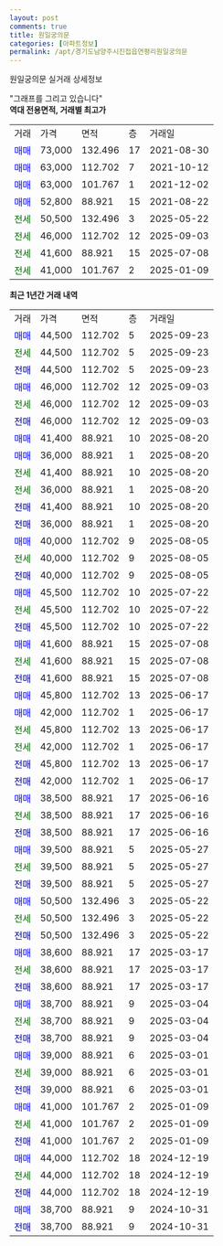 ```yaml
---
layout: post
comments: true
title: 원일궁의문
categories: [아파트정보]
permalink: /apt/경기도남양주시진접읍연평리원일궁의문
---
```


원일궁의문 실거래 상세정보

<script type="text/javascript">
  google.charts.load('current', {'packages':['line', 'corechart']});
  google.charts.setOnLoadCallback(drawChart);

  function drawChart() {
    var data = new google.visualization.DataTable();
    data.addColumn('date', '거래일');
    data.addColumn('number', "매매");
    data.addColumn('number', "전세");
    data.addColumn('number', "전매");

    data.addRows([[new Date(Date.parse("2025-09-23")), 44500, null, null], [new Date(Date.parse("2025-09-23")), null, 44500, null], [new Date(Date.parse("2025-09-23")), null, null, 44500], [new Date(Date.parse("2025-09-03")), 46000, null, null], [new Date(Date.parse("2025-09-03")), null, 46000, null], [new Date(Date.parse("2025-09-03")), null, null, 46000], [new Date(Date.parse("2025-08-20")), 41400, null, null], [new Date(Date.parse("2025-08-20")), 36000, null, null], [new Date(Date.parse("2025-08-20")), null, 41400, null], [new Date(Date.parse("2025-08-20")), null, 36000, null], [new Date(Date.parse("2025-08-20")), null, null, 41400], [new Date(Date.parse("2025-08-20")), null, null, 36000], [new Date(Date.parse("2025-08-05")), 40000, null, null], [new Date(Date.parse("2025-08-05")), null, 40000, null], [new Date(Date.parse("2025-08-05")), null, null, 40000], [new Date(Date.parse("2025-07-22")), 45500, null, null], [new Date(Date.parse("2025-07-22")), null, 45500, null], [new Date(Date.parse("2025-07-22")), null, null, 45500], [new Date(Date.parse("2025-07-08")), 41600, null, null], [new Date(Date.parse("2025-07-08")), null, 41600, null], [new Date(Date.parse("2025-07-08")), null, null, 41600], [new Date(Date.parse("2025-06-17")), 45800, null, null], [new Date(Date.parse("2025-06-17")), 42000, null, null], [new Date(Date.parse("2025-06-17")), null, 45800, null], [new Date(Date.parse("2025-06-17")), null, 42000, null], [new Date(Date.parse("2025-06-17")), null, null, 45800], [new Date(Date.parse("2025-06-17")), null, null, 42000], [new Date(Date.parse("2025-06-16")), 38500, null, null], [new Date(Date.parse("2025-06-16")), null, 38500, null], [new Date(Date.parse("2025-06-16")), null, null, 38500], [new Date(Date.parse("2025-05-27")), 39500, null, null], [new Date(Date.parse("2025-05-27")), null, 39500, null], [new Date(Date.parse("2025-05-27")), null, null, 39500], [new Date(Date.parse("2025-05-22")), 50500, null, null], [new Date(Date.parse("2025-05-22")), null, 50500, null], [new Date(Date.parse("2025-05-22")), null, null, 50500], [new Date(Date.parse("2025-03-17")), 38600, null, null], [new Date(Date.parse("2025-03-17")), null, 38600, null], [new Date(Date.parse("2025-03-17")), null, null, 38600], [new Date(Date.parse("2025-03-04")), 38700, null, null], [new Date(Date.parse("2025-03-04")), null, 38700, null], [new Date(Date.parse("2025-03-04")), null, null, 38700], [new Date(Date.parse("2025-03-01")), 39000, null, null], [new Date(Date.parse("2025-03-01")), null, 39000, null], [new Date(Date.parse("2025-03-01")), null, null, 39000], [new Date(Date.parse("2025-01-09")), 41000, null, null], [new Date(Date.parse("2025-01-09")), null, 41000, null], [new Date(Date.parse("2025-01-09")), null, null, 41000], [new Date(Date.parse("2024-12-19")), 44000, null, null], [new Date(Date.parse("2024-12-19")), null, 44000, null], [new Date(Date.parse("2024-12-19")), null, null, 44000], [new Date(Date.parse("2024-10-31")), 38700, null, null], [new Date(Date.parse("2024-10-31")), null, null, 38700]]);

    var options = {
      hAxis: {
        format: 'yyyy/MM/dd'
      },    
      lineWidth: 0,
      pointsVisible: true,    
      title: '최근 1년간 유형별 실거래가 분포',
      legend: { position: 'bottom' }
    };

    var formatter = new google.visualization.NumberFormat({pattern:'###,###'} );
    formatter.format(data, 1);
    formatter.format(data, 2);
    
    setTimeout(function() {
        var chart = new google.visualization.LineChart(document.getElementById('columnchart_material'));
        chart.draw(data, (options));
        document.getElementById('loading').style.display = 'none';
    }, 200);
  }
</script>


<div id="loading" style="z-index:20; display: block; margin-left: 0px">"그래프를 그리고 있습니다"</div>
<div id="columnchart_material" style="width: 95%; margin-left: 0px; display: block"></div>
<!-- contents start -->
<b>역대 전용면적, 거래별 최고가</b>
<table class="sortable">
    <tr>
      <td>거래</td>
      <td>가격</td>
      <td>면적</td>
      <td>층</td>
      <td>거래일</td>
    </tr>
        <tr>
          <td><a style="color: blue">매매</a></td>
          <td>73,000</td>
          <td>132.496</td>
          <td>17</td>
          <td>2021-08-30</td>
        </tr>            <tr>
          <td><a style="color: blue">매매</a></td>
          <td>63,000</td>
          <td>112.702</td>
          <td>7</td>
          <td>2021-10-12</td>
        </tr>            <tr>
          <td><a style="color: blue">매매</a></td>
          <td>63,000</td>
          <td>101.767</td>
          <td>1</td>
          <td>2021-12-02</td>
        </tr>            <tr>
          <td><a style="color: blue">매매</a></td>
          <td>52,800</td>
          <td>88.921</td>
          <td>15</td>
          <td>2021-08-22</td>
        </tr>        
        <tr>
              <td><a style="color: darkgreen">전세</a></td>
              <td>50,500</td>
              <td>132.496</td>
              <td>3</td>
              <td>2025-05-22</td>
            </tr>            <tr>
              <td><a style="color: darkgreen">전세</a></td>
              <td>46,000</td>
              <td>112.702</td>
              <td>12</td>
              <td>2025-09-03</td>
            </tr>            <tr>
              <td><a style="color: darkgreen">전세</a></td>
              <td>41,600</td>
              <td>88.921</td>
              <td>15</td>
              <td>2025-07-08</td>
            </tr>            <tr>
              <td><a style="color: darkgreen">전세</a></td>
              <td>41,000</td>
              <td>101.767</td>
              <td>2</td>
              <td>2025-01-09</td>
            </tr>        
    
</table>

<b>최근 1년간 거래 내역</b>

<table class="sortable">
    <tr>
      <td>거래</td>
      <td>가격</td>
      <td>면적</td>
      <td>층</td>
      <td>거래일</td>
    </tr>
    <tr>
      <td><a style="color: blue">매매</a></td>
      <td>44,500</td>
      <td>112.702</td>
      <td>5</td>
      <td>2025-09-23</td>
    </tr>          <tr>
      <td><a style="color: darkgreen">전세</a></td>
      <td>44,500</td>
      <td>112.702</td>
      <td>5</td>
      <td>2025-09-23</td>
    </tr>          <tr>
      <td><a style="color: darkblue">전매</a></td>
      <td>44,500</td>
      <td>112.702</td>
      <td>5</td>
      <td>2025-09-23</td>
    </tr>          <tr>
      <td><a style="color: blue">매매</a></td>
      <td>46,000</td>
      <td>112.702</td>
      <td>12</td>
      <td>2025-09-03</td>
    </tr>          <tr>
      <td><a style="color: darkgreen">전세</a></td>
      <td>46,000</td>
      <td>112.702</td>
      <td>12</td>
      <td>2025-09-03</td>
    </tr>          <tr>
      <td><a style="color: darkblue">전매</a></td>
      <td>46,000</td>
      <td>112.702</td>
      <td>12</td>
      <td>2025-09-03</td>
    </tr>          <tr>
      <td><a style="color: blue">매매</a></td>
      <td>41,400</td>
      <td>88.921</td>
      <td>10</td>
      <td>2025-08-20</td>
    </tr>          <tr>
      <td><a style="color: blue">매매</a></td>
      <td>36,000</td>
      <td>88.921</td>
      <td>1</td>
      <td>2025-08-20</td>
    </tr>          <tr>
      <td><a style="color: darkgreen">전세</a></td>
      <td>41,400</td>
      <td>88.921</td>
      <td>10</td>
      <td>2025-08-20</td>
    </tr>          <tr>
      <td><a style="color: darkgreen">전세</a></td>
      <td>36,000</td>
      <td>88.921</td>
      <td>1</td>
      <td>2025-08-20</td>
    </tr>          <tr>
      <td><a style="color: darkblue">전매</a></td>
      <td>41,400</td>
      <td>88.921</td>
      <td>10</td>
      <td>2025-08-20</td>
    </tr>          <tr>
      <td><a style="color: darkblue">전매</a></td>
      <td>36,000</td>
      <td>88.921</td>
      <td>1</td>
      <td>2025-08-20</td>
    </tr>          <tr>
      <td><a style="color: blue">매매</a></td>
      <td>40,000</td>
      <td>112.702</td>
      <td>9</td>
      <td>2025-08-05</td>
    </tr>          <tr>
      <td><a style="color: darkgreen">전세</a></td>
      <td>40,000</td>
      <td>112.702</td>
      <td>9</td>
      <td>2025-08-05</td>
    </tr>          <tr>
      <td><a style="color: darkblue">전매</a></td>
      <td>40,000</td>
      <td>112.702</td>
      <td>9</td>
      <td>2025-08-05</td>
    </tr>          <tr>
      <td><a style="color: blue">매매</a></td>
      <td>45,500</td>
      <td>112.702</td>
      <td>10</td>
      <td>2025-07-22</td>
    </tr>          <tr>
      <td><a style="color: darkgreen">전세</a></td>
      <td>45,500</td>
      <td>112.702</td>
      <td>10</td>
      <td>2025-07-22</td>
    </tr>          <tr>
      <td><a style="color: darkblue">전매</a></td>
      <td>45,500</td>
      <td>112.702</td>
      <td>10</td>
      <td>2025-07-22</td>
    </tr>          <tr>
      <td><a style="color: blue">매매</a></td>
      <td>41,600</td>
      <td>88.921</td>
      <td>15</td>
      <td>2025-07-08</td>
    </tr>          <tr>
      <td><a style="color: darkgreen">전세</a></td>
      <td>41,600</td>
      <td>88.921</td>
      <td>15</td>
      <td>2025-07-08</td>
    </tr>          <tr>
      <td><a style="color: darkblue">전매</a></td>
      <td>41,600</td>
      <td>88.921</td>
      <td>15</td>
      <td>2025-07-08</td>
    </tr>          <tr>
      <td><a style="color: blue">매매</a></td>
      <td>45,800</td>
      <td>112.702</td>
      <td>13</td>
      <td>2025-06-17</td>
    </tr>          <tr>
      <td><a style="color: blue">매매</a></td>
      <td>42,000</td>
      <td>112.702</td>
      <td>1</td>
      <td>2025-06-17</td>
    </tr>          <tr>
      <td><a style="color: darkgreen">전세</a></td>
      <td>45,800</td>
      <td>112.702</td>
      <td>13</td>
      <td>2025-06-17</td>
    </tr>          <tr>
      <td><a style="color: darkgreen">전세</a></td>
      <td>42,000</td>
      <td>112.702</td>
      <td>1</td>
      <td>2025-06-17</td>
    </tr>          <tr>
      <td><a style="color: darkblue">전매</a></td>
      <td>45,800</td>
      <td>112.702</td>
      <td>13</td>
      <td>2025-06-17</td>
    </tr>          <tr>
      <td><a style="color: darkblue">전매</a></td>
      <td>42,000</td>
      <td>112.702</td>
      <td>1</td>
      <td>2025-06-17</td>
    </tr>          <tr>
      <td><a style="color: blue">매매</a></td>
      <td>38,500</td>
      <td>88.921</td>
      <td>17</td>
      <td>2025-06-16</td>
    </tr>          <tr>
      <td><a style="color: darkgreen">전세</a></td>
      <td>38,500</td>
      <td>88.921</td>
      <td>17</td>
      <td>2025-06-16</td>
    </tr>          <tr>
      <td><a style="color: darkblue">전매</a></td>
      <td>38,500</td>
      <td>88.921</td>
      <td>17</td>
      <td>2025-06-16</td>
    </tr>          <tr>
      <td><a style="color: blue">매매</a></td>
      <td>39,500</td>
      <td>88.921</td>
      <td>5</td>
      <td>2025-05-27</td>
    </tr>          <tr>
      <td><a style="color: darkgreen">전세</a></td>
      <td>39,500</td>
      <td>88.921</td>
      <td>5</td>
      <td>2025-05-27</td>
    </tr>          <tr>
      <td><a style="color: darkblue">전매</a></td>
      <td>39,500</td>
      <td>88.921</td>
      <td>5</td>
      <td>2025-05-27</td>
    </tr>          <tr>
      <td><a style="color: blue">매매</a></td>
      <td>50,500</td>
      <td>132.496</td>
      <td>3</td>
      <td>2025-05-22</td>
    </tr>          <tr>
      <td><a style="color: darkgreen">전세</a></td>
      <td>50,500</td>
      <td>132.496</td>
      <td>3</td>
      <td>2025-05-22</td>
    </tr>          <tr>
      <td><a style="color: darkblue">전매</a></td>
      <td>50,500</td>
      <td>132.496</td>
      <td>3</td>
      <td>2025-05-22</td>
    </tr>          <tr>
      <td><a style="color: blue">매매</a></td>
      <td>38,600</td>
      <td>88.921</td>
      <td>17</td>
      <td>2025-03-17</td>
    </tr>          <tr>
      <td><a style="color: darkgreen">전세</a></td>
      <td>38,600</td>
      <td>88.921</td>
      <td>17</td>
      <td>2025-03-17</td>
    </tr>          <tr>
      <td><a style="color: darkblue">전매</a></td>
      <td>38,600</td>
      <td>88.921</td>
      <td>17</td>
      <td>2025-03-17</td>
    </tr>          <tr>
      <td><a style="color: blue">매매</a></td>
      <td>38,700</td>
      <td>88.921</td>
      <td>9</td>
      <td>2025-03-04</td>
    </tr>          <tr>
      <td><a style="color: darkgreen">전세</a></td>
      <td>38,700</td>
      <td>88.921</td>
      <td>9</td>
      <td>2025-03-04</td>
    </tr>          <tr>
      <td><a style="color: darkblue">전매</a></td>
      <td>38,700</td>
      <td>88.921</td>
      <td>9</td>
      <td>2025-03-04</td>
    </tr>          <tr>
      <td><a style="color: blue">매매</a></td>
      <td>39,000</td>
      <td>88.921</td>
      <td>6</td>
      <td>2025-03-01</td>
    </tr>          <tr>
      <td><a style="color: darkgreen">전세</a></td>
      <td>39,000</td>
      <td>88.921</td>
      <td>6</td>
      <td>2025-03-01</td>
    </tr>          <tr>
      <td><a style="color: darkblue">전매</a></td>
      <td>39,000</td>
      <td>88.921</td>
      <td>6</td>
      <td>2025-03-01</td>
    </tr>          <tr>
      <td><a style="color: blue">매매</a></td>
      <td>41,000</td>
      <td>101.767</td>
      <td>2</td>
      <td>2025-01-09</td>
    </tr>          <tr>
      <td><a style="color: darkgreen">전세</a></td>
      <td>41,000</td>
      <td>101.767</td>
      <td>2</td>
      <td>2025-01-09</td>
    </tr>          <tr>
      <td><a style="color: darkblue">전매</a></td>
      <td>41,000</td>
      <td>101.767</td>
      <td>2</td>
      <td>2025-01-09</td>
    </tr>          <tr>
      <td><a style="color: blue">매매</a></td>
      <td>44,000</td>
      <td>112.702</td>
      <td>18</td>
      <td>2024-12-19</td>
    </tr>          <tr>
      <td><a style="color: darkgreen">전세</a></td>
      <td>44,000</td>
      <td>112.702</td>
      <td>18</td>
      <td>2024-12-19</td>
    </tr>          <tr>
      <td><a style="color: darkblue">전매</a></td>
      <td>44,000</td>
      <td>112.702</td>
      <td>18</td>
      <td>2024-12-19</td>
    </tr>          <tr>
      <td><a style="color: blue">매매</a></td>
      <td>38,700</td>
      <td>88.921</td>
      <td>9</td>
      <td>2024-10-31</td>
    </tr>          <tr>
      <td><a style="color: darkblue">전매</a></td>
      <td>38,700</td>
      <td>88.921</td>
      <td>9</td>
      <td>2024-10-31</td>
    </tr>      </table>
<!-- contents end -->    

